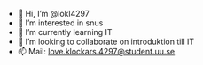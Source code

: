 - 👋 Hi, I’m @lokl4297
- 👀 I’m interested in snus
- 🌱 I’m currently learning IT
- 💞️ I’m looking to collaborate on introduktion till IT
- 📫 Mail: love.klockars.4297@student.uu.se

<!---
lokl4297/lokl4297 is a ✨ special ✨ repository because its `README.md` (this file) appears on your GitHub profile.
You can click the Preview link to take a look at your changes.
--->
